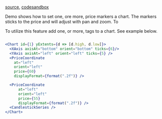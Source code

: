 [source](https://github.com/rrag/react-stockcharts/blob/master/docs/lib/charts/CandleStickChartWithPriceMarkers.js), [codesandbox](https://codesandbox.io/s/github/rrag/react-stockcharts-examples2/tree/master/examples/CandleStickChartWithPriceMarkers)


Demo shows how to set one, ore more, price markers a chart. The markers sticks to the price and will adjust with pan and zoom. To

To utilize this feature add one, or more, <PriceCoordinate> tags to a chart. See example below.

```jsx

<Chart id={1} yExtents={d => [d.high, d.low]}>
  <XAxis axisAt="bottom" orient="bottom" ticks={6}/>
  <YAxis axisAt="left" orient="left" ticks={5} />
  <PriceCoordinate
    at="left"
    orient="left"
    price={60}
    displayFormat={format(".2f")} />

  <PriceCoordinate
      at="left"
      orient="left"
      price={55}
      displayFormat={format(".2f")} />
  <CandlestickSeries />
</Chart>

```
